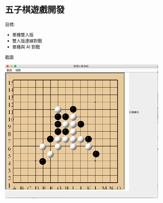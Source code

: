 # 五子棋遊戲開發

目標:
- 單機雙人版
- 雙人版連線對戰
- 單機與 AI 對戰

截圖


![Alt text](/screenshot/image1.png?raw=true "white win!!!")
